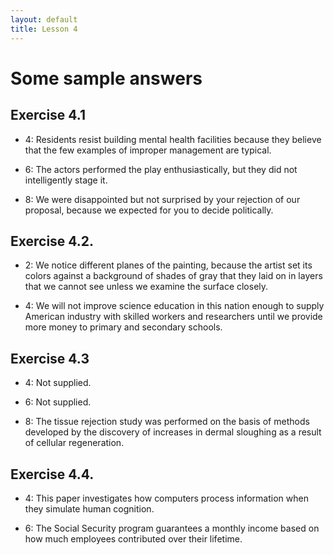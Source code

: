 ```yaml
---
layout: default
title: Lesson 4
---
```


# Some sample answers



## Exercise 4.1

+ 4: Residents resist building mental health facilities  because they believe that the few examples of improper management are typical.

+ 6: The actors performed the play enthusiastically, but they did not intelligently stage it. 

+ 8: We were disappointed but not surprised by your rejection of our proposal, because we expected for you to decide politically. 

## Exercise 4.2.

+ 2: We notice different planes of the painting, because the artist set its colors against a background of shades of gray that they laid on in layers that we cannot see unless we examine the surface closely.

+ 4: We will not improve science education in this nation enough to supply American industry with skilled workers and researchers until we provide more money to primary and secondary schools. 

## Exercise 4.3

+ 4: Not supplied.

+ 6: Not supplied.

+ 8: The tissue rejection study was performed on the basis of methods developed by the discovery of increases in dermal sloughing as a result of cellular regeneration. 


## Exercise 4.4. 

+ 4: This paper investigates how computers process information when they simulate human cognition. 

+ 6: The Social Security program guarantees a monthly income based on how much employees contributed over their lifetime. 